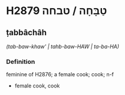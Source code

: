 # H2879 טַבָּחָה / טבחה

## ṭabbâchâh

_(tab-baw-khaw' | tahb-baw-HAW | ta-ba-HA)_

### Definition

feminine of H2876; a female cook; cook; n-f

- female cook, cook
